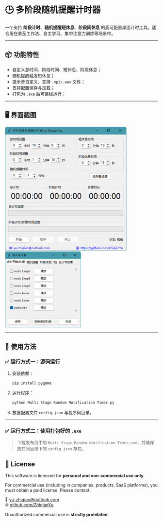 # 🕒 多阶段随机提醒计时器

一个支持 **阶段计时**、**随机提醒短休息**、**阶段间休息** 的高可配置桌面计时工具。适合用在番茄工作法、自主学习、集中注意力训练等场景中。

---

## 📦 功能特性

- 自定义总时间、阶段时间、短休息、阶段休息；
- 随机提醒触发短休息；
- 提示音自定义，支持 `.mp3/.wav` 文件；
- 支持配置保存与加载；
- 打包为 `.exe` 后可离线运行；

---

## 🖥️ 界面截图

<img src="images/pic1.png" alt="软件界面" width="400"/>
<img src="images/pic2.png" alt="提示音设置" width="250"/>

---

## 🧪 使用方法

### ✅ 运行方式一：源码运行

1. 安装依赖：
    ```bash
    pip install pygame
    ```
2. 运行程序：
    ```bash
    python Multi Stage Random Notification Timer.py
    ```
3. 放置配置文件 `config.json` 与程序同目录。

---

### ✅ 运行方式二：使用打包好的 `.exe`

> 下载发布页中的 `Multi Stage Random Notification Timer.exe`，并确保放在同目录下的 `config.json` 存在。

## 📄 License

This software is licensed for **personal and non-commercial use only**.

For commercial use (including in companies, products, SaaS platforms), you must obtain a paid license. Please contact:

📧 yu-zhiqian@outlook.com  
🌐 [github.com/ZhiqianYu](https://github.com/ZhiqianYu)

Unauthorized commercial use is **strictly prohibited**.
